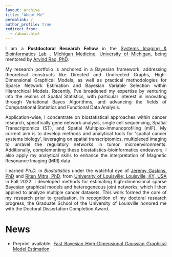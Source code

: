 ```yaml
---
layout: archive
title: "About Me"
permalink: /
author_profile: true
redirect_from: 
  - /about.html
---
```


<span style="text-align: justify"> 

I am a **Postdoctoral Research Fellow**  in the <span style ="color:blue">[Systems Imaging & Bioinformatics Lab](https://sibl.lab.medicine.umich.edu/)</span> ,  <span style = "color:blue">[Michigan Medicine](https://www.uofmhealth.org/)</span>, <span style = "color:blue">[University of Michigan](https://umich.edu/)</span>, being mentored by <span style ="color:blue">[Arvind Rao, PhD](https://sph.umich.edu/faculty-profiles/rao-arvind.html)</span>.

My research portfolio is anchored in a Bayesian framework, addressing theoretical constructs like Directed and Undirected Graphs, High-Dimensional Graphical Models, as well as practical methodologies for Sparse Network Estimation and Bayesian Variable Selection within Hierarchical Models. Recently, I've broadened my expertise by venturing into the realms of Spatial Statistics, with particular interest in innovating through Variational Bayes Algorithms, and advancing the fields of Computational Statistics and Functional Data Analysis.

Application-wise, I concentrate on biostatistical approaches within cancer research, specifically gene network analysis, single cell sequencing, Spatial Transcriptomics (ST), and Spatial Multiplex-Immunoprofiling (mIF). My current aim is to develop methods and analytical tools for 'spatial cancer systems biology', leveraging on spatial transcriptomics, multiplexed imaging to unravel the regulatory networks in tumor microenvironments. Additionally, complementing these biostatistics-bioinformatics endeavors, I also apply my analytical skills to enhance the interpretation of Magnetic Resonance Imaging (MRI) data.


I earned _Ph.D._ in _Biostatistics_ under the watchful eye of <span style ="color:blue">[Jeremy Gaskins, PhD](https://louisville.edu/sphis/directory/jeremy-gaskins-phd)</span> and <span style ="color:blue">[Riten Mitra, PhD](https://louisville.edu/sphis/directory/riten-mitra)</span>, from <span style ="color:blue">[University of Louisville; Louisville, KY, USA](https://louisville.edu/)</span> in Fall 2022. I developed methods for estimating high-dimensional sparse Bayesian graphical models and heterogeneous joint networks, which I then applied to analyze multiple cancer datasets. This work formed the core of my research prior to graduation. In recognition of my doctoral research progress, the Graduate School of the University of Louisville honored me with the Doctoral Dissertation Completion Award.


# News

* Preprint available: <span style ="color:blue"> [Fast Bayesian High-Dimensional Gaussian Graphical Model Estimation](https://arxiv.org/abs/2308.02713) </span>
